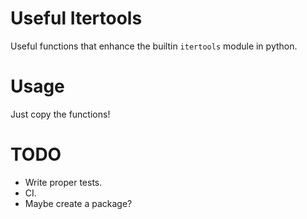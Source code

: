 # Useful Itertools
Useful functions that enhance the builtin `itertools` module in python.

# Usage 
Just copy the functions!

# TODO 
- Write proper tests. 
- CI.
- Maybe create a package?
